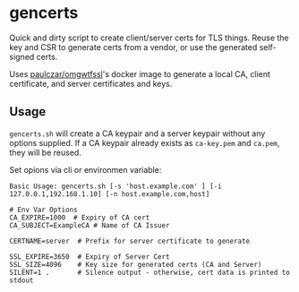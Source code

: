 # gencerts
Quick and dirty script to create client/server certs for TLS things. Reuse the key and CSR to generate certs from a vendor, or use the generated self-signed certs.

Uses [paulczar/omgwtfssl](https://github.com/superseb/omgwtfssl)'s docker image to generate a local CA, client certificate, and server certificates and keys.

## Usage

`gencerts.sh` will create a CA keypair and a server keypair without any options supplied. If a CA keypair already exists as `ca-key.pem` and `ca.pem`, they will be reused.

Set opions via cli or environmen variable:

```
Basic Usage: gencerts.sh [-s 'host.example.com' ] [-i 127.0.0.1,192.168.1.10] [-n host.example.com,host]

# Env Var Options
CA_EXPIRE=1000  # Expiry of CA cert
CA_SUBJECT=ExampleCA # Name of CA Issuer

CERTNAME=server  # Prefix for server certificate to generate

SSL_EXPIRE=3650  # Expiry of Server Cert
SSL_SIZE=4096    # Key size for generated certs (CA and Server)
SILENT=1 .       # Silence output - otherwise, cert data is printed to stdout
```

